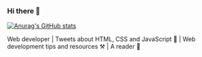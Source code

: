 ### Hi there 👋

<!--
**Jeffrey-mu/Jeffrey-mu** is a ✨ _special_ ✨ repository because its `README.md` (this file) appears on your GitHub profile.

Here are some ideas to get you started:

- 🔭 I’m currently working on ...
- 🌱 I’m currently learning ...
- 👯 I’m looking to collaborate on ...
- 🤔 I’m looking for help with ...
- 💬 Ask me about ...
- 📫 How to reach me: ...
- 😄 Pronouns: ...
- ⚡ Fun fact: ...
-->

[![Anurag's GitHub stats](https://github-readme-stats.vercel.app/api?username=Jeffrey-mu&show_icons=true&theme=radical/)](https://github.com/Jeffrey-mu/Jeffrey-mu/edit/master/README.md)

Web developer  |  Tweets about HTML, CSS and JavaScript 📝 |  Web development tips and resources ⚒️ |  A reader 🧡
